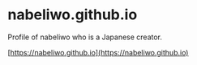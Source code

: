 # nabeliwo.github.io

Profile of nabeliwo who is a Japanese creator.

[https://nabeliwo.github.io](https://nabeliwo.github.io)
